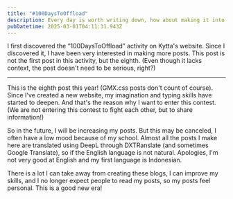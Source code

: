 ```yaml
---
title: "#100DaysToOffload"
description: Every day is worth writing down, how about making it into a contest?
pubDatetime: 2025-03-01T04:11:31.943Z
---
```

I first discovered the “100DaysToOffload” activity on Kytta's website. Since I discovered it, I have been very interested in making more posts. This post is not the first post in this activity, but the eighth. (Even though it lacks context, the post doesn't need to be serious, right?)

---

This is the eighth post this year! (GMX.css posts don't count of course). Since I've created a new website, my imagination and typing skills have started to deepen. And that's the reason why I want to enter this contest. (We are not entering this contest to fight each other, but to share information!)

So in the future, I will be increasing my posts. But this may be canceled, I often have a low mood because of my school. Almost all the posts I make here are translated using DeepL through DXTRanslate (and sometimes Google Translate), so if the English language is not natural. Apologies, I'm not very good at English and my first language is Indonesian.

There is a lot I can take away from creating these blogs, I can improve my skills, and I no longer expect people to read my posts, so my posts feel personal. This is a good new era!